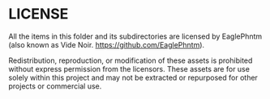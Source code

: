 # LICENSE
All the items in this folder and its subdirectories are licensed by EaglePhntm (also known as Vide Noir. https://github.com/EaglePhntm).

Redistribution, reproduction, or modification of these assets is prohibited without express permission from the licensors. These assets are for use solely within this project and may not be extracted or repurposed for other projects or commercial use.

